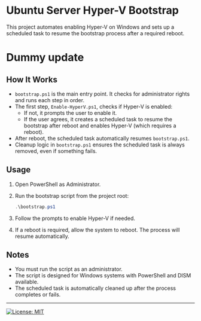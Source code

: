 # Ubuntu Server Hyper-V Bootstrap

This project automates enabling Hyper-V on Windows and sets up a scheduled task to resume the bootstrap process after a
required reboot.

# Dummy update

## How It Works

- `bootstrap.ps1` is the main entry point. It checks for administrator rights and runs each step in order.
- The first step, `Enable-HyperV.ps1`, checks if Hyper-V is enabled:
    - If not, it prompts the user to enable it.
    - If the user agrees, it creates a scheduled task to resume the bootstrap after reboot and enables Hyper-V (which
      requires a reboot).
- After reboot, the scheduled task automatically resumes `bootstrap.ps1`.
- Cleanup logic in `bootstrap.ps1` ensures the scheduled task is always removed, even if something fails.

## Usage

1. Open PowerShell as Administrator.
2. Run the bootstrap script from the project root:

   ```powershell
   .\bootstrap.ps1
   ```

3. Follow the prompts to enable Hyper-V if needed.
4. If a reboot is required, allow the system to reboot. The process will resume automatically.

## Notes

- You must run the script as an administrator.
- The script is designed for Windows systems with PowerShell and DISM available.
- The scheduled task is automatically cleaned up after the process completes or fails.

---
[![License: MIT](https://img.shields.io/badge/License-MIT-yellow.svg)](./LICENSE)

